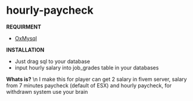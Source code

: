 # hourly-paycheck
**REQUIRMENT**
- [OxMysql](https://github.com/overextended/oxmysql)

**INSTALLATION**
- Just drag sql to your database
- input hourly salary into job_grades table in your databases

**Whats is?** \n I make this for player can get 2 salary in fivem server, salary from 7 minutes paycheck (default of ESX) and hourly paycheck, for withdrawn system use your brain
